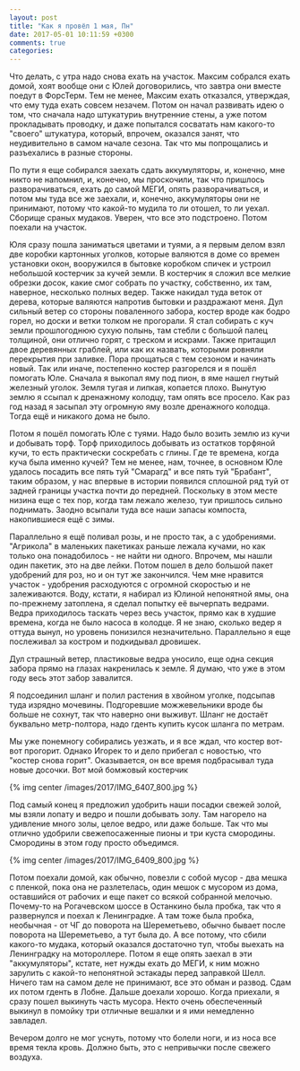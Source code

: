 ```yaml
---
layout: post
title: "Как я провёл 1 мая, Пн"
date: 2017-05-01 10:11:59 +0300
comments: true
categories: 
---
```

Что делать, с утра надо снова ехать на участок. Максим собрался ехать домой, хоят вообще они с Юлей договорились, что завтра они вместе поедут в ФорсТерм. Тем не менее, Максим ехать отказался, утверждая, что ему туда ехать совсем незачем. Потом он начал развивать идею о том, что сначала надо штукатуриь внутренние стены, а уже потом прокладывать проводку, и даже попытался сосватать нам какого-то "своего" штукатура, который, впрочем, оказался занят, что неудивительно в самом начале сезона. Так что мы попрощались и разъехались в разные стороны. 

По пути я еще собирался заехать сдать аккумуляторы, и, конечно, мне никто не напомнил, и, конечно, мы проскочили, так что пришлось разворачиваться, ехать до самой МЕГИ, опять разворачиваться, и потом мы туда все же заехали, и, конечно, аккумуляторы они не принимают, потому что какой-то мудила то ли отошел, то ли уехал. Сборище сраных мудаков. Уверен, что все это подстроено. Потом поехали на участок.

Юля сразу пошла заниматься цветами и туями, а я первым делом взял две коробки картонных уголков, которые валяются в доме со времен установки окон, вооружился в бытовке коробком спичек и устроил небольшой костерчик за кучей земли. В костерчик я сложил все мелкие обрезки досок, какие смог собрать по участку, собственно, их там, наверное, несколько полных ведер. Также накидал туда веток от дерева, которые валяются напротив бытовки и раздражают меня. Дул сильный ветер со стороны поваленного забора, костер вроде как бодро горел, но доски и ветки толком не прогорали. Я стал собирать с куч земли прошлогоднюю сухую полынь, там стебли с большой палец толщиной, они отлично горят, с треском и искрами. Также притащил двое деревянных граблей, или как их назвать, которыми ровняли перекрытия при заливке. Пора прощаться с тем сезоном и начинать новый. Так или иначе, постепенно костер разгорелся и я пошёл помогать Юле. Сначала я выкопал яму под пион, в яме нашел гнутый железный уголок. Земля тугая и липкая, копается плохо. Вынутую землю я ссыпал к дренажному колодцу, там опять все просело. Как раз год назад я засыпал эту огромную яму возле дренажного колодца. Тогда ещё и никакого дома не было.

Потом я пошёл помогать Юле с туями. Надо было возить землю из кучи и добывать торф. Торф приходилось добывать из остатков торфяной кучи, то есть практически соскребать с глины. Где те времена, когда куча была именно кучей? Тем не менее, нам, точнее, в основном Юле удалось посадить все пять туй "Смарагд" и все пять туй "Брабант", таким образом, у нас впервые в истории появился сплошной ряд туй от задней границы участка почти до передней. Поскольку в этом месте низина еще с тех пор, когда там лежало железо, туи пришлось сильно поднимать. Заодно всыпали туда все наши запасы компоста, накопившиеся ещё с зимы.

Параллельно я ещё поливал розы, и не просто так, а с удобрениями. "Агрикола" в маленьких пакетиках раньше лежала кучами, но как только она понадобилось - не найти ни одного. Впрочем, мы нашли один пакетик, это на две лейки. Потом пошел в дело большой пакет удобрений для роз, но и он тут же закончился. Чем мне нравится участок - удобрения расходуются с огромной скоростью и не залеживаются. Воду, кстати, я набирал из Юлиной непонятной ямы, она по-прежнему затоплена, я сделал попытку её вычерпать ведрами. Ведра приходилось таскать через весь участок, прямо как в худшие времена, когда не было насоса в колодце. Я не знаю, сколько ведер я оттуда вынул, но уровень понизился незначительно. Параллельно я еще послеживал за костром и подкидывал дровишек.

Дул страшный ветер, пластиковые ведра уносило, еще одна секция забора прямо на глазах накренилась к земле. Я думаю, что уже в этом году весь этот забор завалится.

Я подсоединил шланг и полил растения в хвойном уголке, подсыпав туда изрядно мочевины. Подгоревшие можжевельники вроде бы больше не сохнут, так что наверно они выживут. Шланг не достаёт буквально метр-полтора, надо гденть купить кусок шланга по метрам.

Мы уже понемногу собирались уезжать, и я все ждал, что костер вот-вот прогорит. Однако Игорек то и дело прибегал с новостью, что "костер снова горит". Оказывается, он все время подбрасывал туда новые досочки. Вот мой бомжовый костерчик

{% img center /images/2017/IMG_6407_800.jpg %}

Под самый конец я предложил удобрить наши посадки свежей золой, мы взяли лопату и ведро и пошли добывать золу. Там нагорело на удивление много золы, целое ведро, или даже больше. Так что мы отлично удобрили свежепосаженные пионы и три куста смородины. Смородины в этом году просто объедимся.

{% img center /images/2017/IMG_6409_800.jpg %}

Потом поехали домой, как обычно, повезли с собой мусор - два мешка с пленкой, пока она не разлетелась, один мешок с мусором из дома, оставшийся от рабочих и еще пакет со всякой собранной мелочью. Почему-то на Рогачевском шоссе в Останкино была пробка, так что я развернулся и поехал к Ленинградке. А там тоже была пробка, необычная - от ЧГ до поворота на Шереметьево, обычно бывает после поворота на Шереметьево, а тут была до. А все потому, что сбили какого-то мудака, который оказался достаточно туп, чтобы выехать на Ленинградку на мотороллере. Потом я еще опять заехал в эти "аккумуляторы", кстате, нет нужды ехать до МЕГИ, к ним можно зарулить с какой-то непонятной эстакады перед заправкой Шелл. Ничего там на самом деле не принимают, все это обман и развод. Сдам их потом гденть в Лобне. Дальше доехали хорошо. Когда приехали, я сразу пошел выкинуть часть мусора. Некто очень обеспеченный выкинул в помойку три отличные вешалки и я ими немедленно завладел.

Вечером долго не мог уснуть, потому что болели ноги, и из носа все время текла кровь. Должно быть, это с непривычки после свежего воздуха.